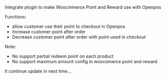 Integrate plugin to make Woocmmerce Point and Reward use with Openpos

Functions:
- allow customer use their point to checkout in Openpos
- Increase customer point after order
- Decrease customer point after order with point used in checkout

Note:
- No support partial redeem point on each product
- No support maximum amount config in woocomerce point and reward

It continue update in next time...
